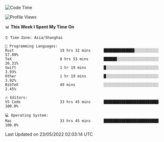 <!--START_SECTION:waka-->
![Code Time](http://img.shields.io/badge/Code%20Time-1%2C347%20hrs%2019%20mins-blue)

![Profile Views](http://img.shields.io/badge/Profile%20Views-148-blue)

📊 **This Week I Spent My Time On** 

```text
⌚︎ Time Zone: Asia/Shanghai

💬 Programming Languages: 
Rust                     19 hrs 32 mins      ██████████████░░░░░░░░░░░   57.89% 
TeX                      8 hrs 53 mins       ██████░░░░░░░░░░░░░░░░░░░   26.31% 
Swift                    1 hr 19 mins        █░░░░░░░░░░░░░░░░░░░░░░░░   3.93% 
Other                    1 hr 19 mins        █░░░░░░░░░░░░░░░░░░░░░░░░   3.92% 
BibTeX                   49 mins             ░░░░░░░░░░░░░░░░░░░░░░░░░   2.45%

🔥 Editors: 
VS Code                  33 hrs 45 mins      █████████████████████████   100.0%

💻 Operating System: 
Mac                      33 hrs 45 mins      █████████████████████████   100.0%

```


 Last Updated on 23/05/2022 02:03:14 UTC
<!--END_SECTION:waka-->
